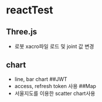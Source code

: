 # reactTest
## Three.js
- 로봇 xacro파일 로드 및 joint 값 변경
## chart 
- line, bar chart
##JWT
- access, refresh token 사용
##Map
- 서울지도를 이용한 scatter chart사용
